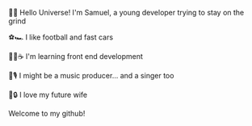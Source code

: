 🦋🦇 Hello Universe! I'm Samuel, a young developer trying to stay on the grind

⚽🏎 I like football and fast cars

👨‍💻☕ I'm learning front end development

🎹🎙 I might be a music producer... and a singer too

🖤🔒 I love my future wife

Welcome to my github!
